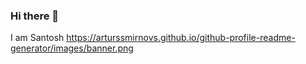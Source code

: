 ### Hi there 👋
I am Santosh
https://arturssmirnovs.github.io/github-profile-readme-generator/images/banner.png
